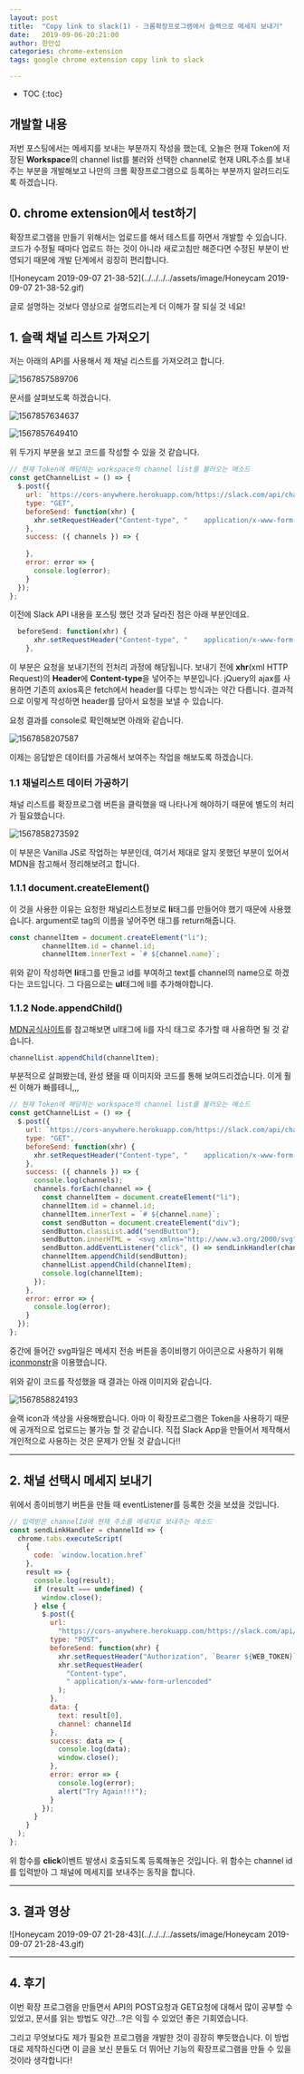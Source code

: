 ```yaml
---
layout: post
title:  "Copy link to slack(1) - 크롬확장프로그램에서 슬랙으로 메세지 보내기"
date:   2019-09-06-20:21:00
author: 한만섭
categories: chrome-extension
tags: google chrome extension copy link to slack

---
```






* TOC
{:toc}




## 개발할 내용 

저번 포스팅에서는 메세지를 보내는 부분까지 작성을 했는데, 오늘은 현재 Token에 저장된 **Workspace**의 channel list를 불러와 선택한 channel로 현재 URL주소를 보내주는 부분을 개발해보고 나만의 크롬 확장프로그램으로 등록하는 부분까지 알려드리도록 하겠습니다.  



## 0. chrome extension에서 test하기 

확장프로그램을 만들기 위해서는 업로드를 해서 테스트를 하면서 개발할 수 있습니다. 코드가 수정될 때마다 업로드 하는 것이 아니라 새로고침만 해준다면 수정된 부분이 반영되기 때문에 개발 단계에서 굉장히 편리합니다.  

![Honeycam 2019-09-07 21-38-52](../../../../assets/image/Honeycam 2019-09-07 21-38-52.gif)

글로 설명하는 것보다 영상으로 설명드리는게 더 이해가 잘 되실 것 네요! 



## 1. 슬랙 채널 리스트 가져오기 

저는 아래의 API를 사용해서 제 채널 리스트를 가져오려고 합니다.  

![1567857589706](../../../../assets/image/1567857589706.png)

문서를 살펴보도록 하겠습니다.  

![1567857634637](../../../../assets/image/1567857634637.png)

![1567857649410](../../../../assets/image/1567857649410.png)

위 두가지 부분을 보고 코드를 작성할 수 있을 것 같습니다.  



```js
// 현재 Token에 해당하는 workspace의 channel list를 불러오는 메소드
const getChannelList = () => {
  $.post({
    url: `https://cors-anywhere.herokuapp.com/https://slack.com/api/channels.list?token=${WEB_TOKEN}`,
    type: "GET",
    beforeSend: function(xhr) {
      xhr.setRequestHeader("Content-type", "	application/x-www-form-urlencoded");
    },
    success: ({ channels }) => {
    
    },
    error: error => {
      console.log(error);
    }
  });
};

```

이전에 Slack API 내용을 포스팅 했던 것과 달라진 점은 아래 부분인데요.

```js
  beforeSend: function(xhr) {
      xhr.setRequestHeader("Content-type", "	application/x-www-form-urlencoded");
    },
```

이 부분은 요청을 보내기전의 전처리 과정에 해당됩니다. 보내기 전에 **xhr**(xml HTTP Request)의 **Header**에 **Content-type**을 넣어주는 부분입니다. jQuery의 ajax를 사용하면 기존의 axios혹은 fetch에서 header를 다루는 방식과는 약간 다릅니다. 결과적으로 이렇게 작성하면 header를 담아서 요청을 보낼 수 있습니다.   



요청 결과를 console로 확인해보면 아래와 같습니다.  

![1567858207587](../../../../assets/image/1567858207587.png)

이제는 응답받은 데이터를 가공해서 보여주는 작업을 해보도록 하겠습니다.  



### 1.1 채널리스트 데이터 가공하기 

채널 리스트를 확장프로그램 버튼을 클릭했을 때 나타나게 해야하기 때문에 별도의 처리가 필요했습니다.  

![1567858273592](../../../../assets/image/1567858273592.png)

이 부분은 Vanilla JS로 작업하는 부분인데, 여기서 제대로 알지 못했던 부분이 있어서 MDN을 참고해서 정리해보려고 합니다.  

### 1.1.1 document.createElement()

이 것을 사용한 이유는 요청한 채널리스트정보로 **li**태그를 만들어야 했기 때문에 사용했습니다.  argument로 tag의 이름을 넣어주면 태그를 return해줍니다. 

```js
const channelItem = document.createElement("li");
        channelItem.id = channel.id;
        channelItem.innerText = `# ${channel.name}`;
```

위와 같이 작성하면 **li**태그를 만들고 id를 부여하고 text를 channel의 name으로 하겠다는 코드입니다. 그 다음으로는 **ul**태그에 li를 추가해야합니다.  



### 1.1.2 Node.appendChild()

[MDN공식사이트](https://developer.mozilla.org/ko/docs/Web/API/Node/appendChild)를 참고해보면 ul태그에 li를 자식 태그로 추가할 때 사용하면 될 것 같습니다.  

```js
channelList.appendChild(channelItem);
```



부분적으로 살펴봤는데, 완성 됐을 때 이미지와 코드를 통해 보여드리겠습니다. 이게 훨씬 이해가 빠를테니,,,

```js
// 현재 Token에 해당하는 workspace의 channel list를 불러오는 메소드
const getChannelList = () => {
  $.post({
    url: `https://cors-anywhere.herokuapp.com/https://slack.com/api/channels.list?token=${WEB_TOKEN}`,
    type: "GET",
    beforeSend: function(xhr) {
      xhr.setRequestHeader("Content-type", "	application/x-www-form-urlencoded");
    },
    success: ({ channels }) => {
      console.log(channels);
      channels.forEach(channel => {
        const channelItem = document.createElement("li");
        channelItem.id = channel.id;
        channelItem.innerText = `# ${channel.name}`;
        const sendButton = document.createElement("div");
        sendButton.classList.add("sendButton");
        sendButton.innerHTML = `<svg xmlns="http://www.w3.org/2000/svg" width="18" height="18" fill="rgba(255,2555,255,0.5)" viewBox="0 0 24 24"><path d="M24 0l-6 22-8.129-7.239 7.802-8.234-10.458 7.227-7.215-1.754 24-12zm-15 16.668v7.332l3.258-4.431-3.258-2.901z"/></svg>`;
        sendButton.addEventListener("click", () => sendLinkHandler(channel.id));
        channelItem.appendChild(sendButton);
        channelList.appendChild(channelItem);
        console.log(channelItem);
      });
    },
    error: error => {
      console.log(error);
    }
  });
};
```

중간에 들어간 svg파일은 메세지 전송 버튼을 종이비행기 아이콘으로 사용하기 위해 [iconmonstr](https://iconmonstr.com/?s=send)을 이용했습니다.    

위와 같이 코드를 작성했을 때 결과는 아래 이미지와 같습니다.  

![1567858824193](../../../../assets/image/1567858824193.png)

슬랙 icon과 색상을 사용해봤습니다. 아마 이 확장프로그램은 Token을 사용하기 때문에 공개적으로 업로드는 불가능 할 것 같습니다. 직접 Slack App을 만들어서 제작해서 개인적으로 사용하는 것은 문제가 안될 것 같습니다!!   



***



## 2. 채널 선택시 메세지 보내기 

위에서 종이비행기 버튼을 만들 때 eventListener를 등록한 것을 보셨을 것입니다.  

```js
// 입력받은 channelId에 현재 주소를 메세지로 보내주는 메소드
const sendLinkHandler = channelId => {
  chrome.tabs.executeScript(
    {
      code: `window.location.href`
    },
    result => {
      console.log(result);
      if (result === undefined) {
        window.close();
      } else {
        $.post({
          url:
            "https://cors-anywhere.herokuapp.com/https://slack.com/api/chat.postMessage",
          type: "POST",
          beforeSend: function(xhr) {
            xhr.setRequestHeader("Authorization", `Bearer ${WEB_TOKEN}`);
            xhr.setRequestHeader(
              "Content-type",
              "	application/x-www-form-urlencoded"
            );
          },
          data: {
            text: result[0],
            channel: channelId
          },
          success: data => {
            console.log(data);
            window.close();
          },
          error: error => {
            console.log(error);
            alert("Try Again!!!");
          }
        });
      }
    }
  );
};
```

위 함수를 **click**이벤트 발생시 호출되도록 등록해놓은 것입니다. 위 함수는 channel id를 입력받아 그 채널에 메세지를 보내주는 동작을 합니다.   



***



## 3. 결과 영상

![Honeycam 2019-09-07 21-28-43](../../../../assets/image/Honeycam 2019-09-07 21-28-43.gif)



***



## 4. 후기 

이번 확장 프로그램을 만들면서 API의 POST요청과 GET요청에 대해서 많이 공부할 수 있었고, 문서를 읽는 방법도 약간...?은 익힐 수 있었던 좋은 기회였습니다.  

그리고 무엇보다도 제가 필요한 프로그램을 개발한 것이 굉장히 뿌듯했습니다. 이 방법대로 제작하신다면 이 글을 보신 분들도 더 뛰어난 기능의 확장프로그램을 만들 수 있을 것이라 생각합니다! 